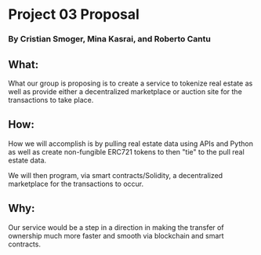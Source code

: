 # Project 03 Proposal

### By Cristian Smoger, Mina Kasrai, and Roberto Cantu

## What:

What our group is proposing is to create a service to tokenize real estate as well as provide either a decentralized marketplace or auction site for the transactions to take place.

## How:

How we will accomplish is by pulling real estate data using APIs and Python as well as create non-fungible ERC721 tokens to then "tie" to the pull real estate data.

We will then program, via smart contracts/Solidity, a decentralized marketplace for the transactions to occur.

## Why:

Our service would be a step in a direction in making the transfer of ownership much more faster and smooth via blockchain and smart contracts.